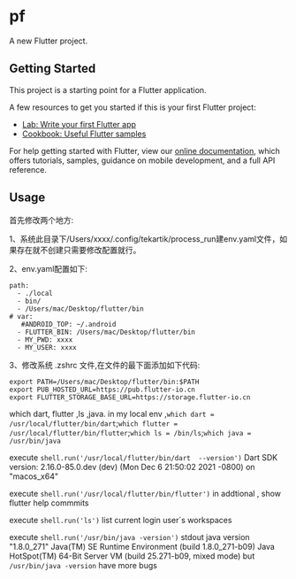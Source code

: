 # pf

A new Flutter project.

## Getting Started

This project is a starting point for a Flutter application.

A few resources to get you started if this is your first Flutter project:

- [Lab: Write your first Flutter app](https://flutter.dev/docs/get-started/codelab)
- [Cookbook: Useful Flutter samples](https://flutter.dev/docs/cookbook)

For help getting started with Flutter, view our
[online documentation](https://flutter.dev/docs), which offers tutorials,
samples, guidance on mobile development, and a full API reference.

## Usage 

首先修改两个地方:

1、系统此目录下/Users/xxxx/.config/tekartik/process_run建env.yaml文件，如果存在就不创建只需要修改配置就行。

2、env.yaml配置如下:
```
path:
  - ./local
  - bin/
  - /Users/mac/Desktop/flutter/bin
# var:
   #ANDROID_TOP: ~/.android
  - FLUTTER_BIN: /Users/mac/Desktop/flutter/bin
  - MY_PWD: xxxx
  - MY_USER: xxxx
  ```

3、修改系统 .zshrc 文件,在文件的最下面添加如下代码:
```
export PATH=/Users/mac/Desktop/flutter/bin:$PATH
export PUB_HOSTED_URL=https://pub.flutter-io.cn
export FLUTTER_STORAGE_BASE_URL=https://storage.flutter-io.cn
```

which dart, flutter ,ls ,java.
in my local env ,`which dart = /usr/local/flutter/bin/dart`;`which flutter = /usr/local/flutter/bin/flutter`;`which ls = /bin/ls`;`which java = /usr/bin/java`

execute `shell.run('/usr/local/flutter/bin/dart  --version')`
Dart SDK version: 2.16.0-85.0.dev (dev) (Mon Dec 6 21:50:02 2021 -0800) on "macos_x64"
    
execute `shell.run('/usr/local/flutter/bin/flutter')`
in addtional , show flutter help commmits
    
execute `shell.run('ls')` 
list current login user`s  workspaces

execute `shell.run('/usr/bin/java -version')`
stdout java version "1.8.0_271"
Java(TM) SE Runtime Environment (build 1.8.0_271-b09)    Java HotSpot(TM) 64-Bit Server VM (build 25.271-b09, mixed mode)
but `/usr/bin/java -version` have more bugs 